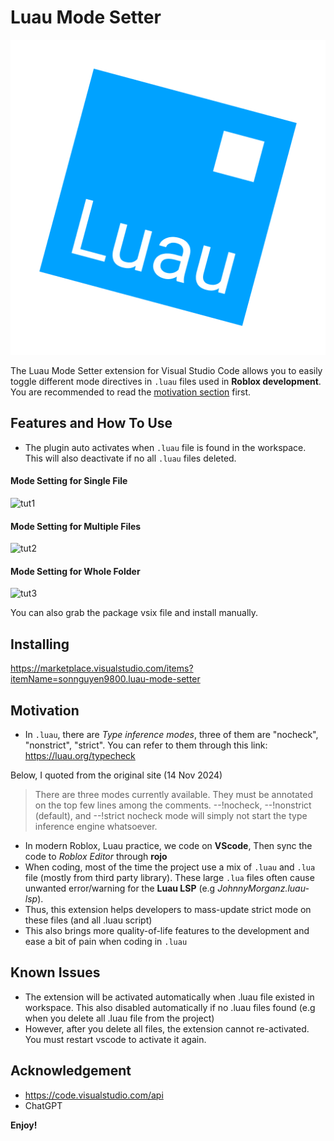# Luau Mode Setter

![alt text](luau-icon.png)

The Luau Mode Setter extension for Visual Studio Code allows you to easily toggle different mode directives in `.luau` files used in **Roblox development**. You are recommended to read the [motivation section](#motivation) first.

## Features and How To Use
- The plugin auto activates when `.luau` file is found in the workspace. This will also deactivate if no all `.luau` files deleted.

####  Mode Setting for Single File
![tut1](https://github.com/user-attachments/assets/8ed3bf94-ff3c-4b03-b774-a71f0a35bbd1)

#### Mode Setting for Multiple Files
![tut2](https://github.com/user-attachments/assets/133383d7-a499-44ea-b708-fcfd40359fc9)

#### Mode Setting for Whole Folder
![tut3](https://github.com/user-attachments/assets/dd6635da-202f-4868-bdd3-c9c0c13ba790)

You can also grab the package vsix file and install manually.

## Installing

https://marketplace.visualstudio.com/items?itemName=sonnguyen9800.luau-mode-setter

## Motivation
- In `.luau`, there are *Type inference modes*, three of them are "nocheck", "nonstrict", "strict". You can refer to them through this link: https://luau.org/typecheck

Below, I quoted from the original site (14 Nov 2024)
>There are three modes currently available. They must be annotated on the top few lines among the comments.
>--!nocheck,
--!nonstrict (default), and
--!strict
>nocheck mode will simply not start the type inference engine whatsoever.

- In modern Roblox, Luau practice, we code on **VScode**, Then sync the code to *Roblox Editor* through **rojo**
- When coding, most of the time the project use a mix of `.luau` and `.lua` file (mostly from third party library). These large `.lua` files often cause unwanted error/warning for the **Luau LSP** (e.g *JohnnyMorganz.luau-lsp*).
- Thus, this extension helps developers to mass-update strict mode on these files (and all .luau script)
- This also brings more quality-of-life features to the development and ease a bit of pain when coding in `.luau`

## Known Issues

- The extension will be activated automatically when .luau file existed in workspace. This also disabled automatically if no .luau files found (e.g when you delete all .luau file from the project)
- However, after you delete all files, the extension cannot re-activated. You must restart vscode to activate it again.

## Acknowledgement
- https://code.visualstudio.com/api
- ChatGPT

**Enjoy!**
